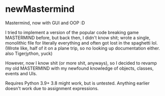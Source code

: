 # newMastermind
Mastermind, now with GUI and OOP :D

I tried to implement a version of the popular code breaking game MASTERMIND before, but back then, I didn't know shit; wrote a single, monolithic file for literally everything and often got lost in the spaghetti lol.
(Wrote like, half of it on a plane trip, so no looking up documentation either. also Tigerjython, yuck)

However, now I know shit (or more shit, anyways), so I decided to revamp my old MASTERMIND with my newfound knowledge of objects, classes, events and UIs.

Requires Python 3.9+
3.8 might work, but is untested.
Anything earlier doesn't work due to assignment expressions.
